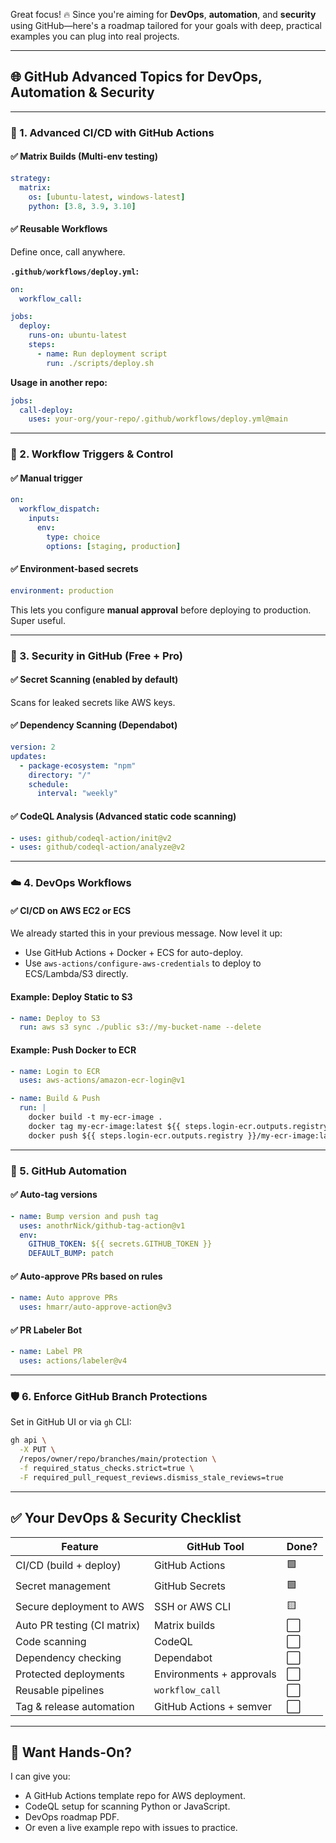 Great focus! 🔥 Since you're aiming for **DevOps**, **automation**, and **security** using GitHub—here's a roadmap tailored for your goals with deep, practical examples you can plug into real projects.

---

## 🌐 GitHub Advanced Topics for DevOps, Automation & Security

---

### 🚀 1. **Advanced CI/CD with GitHub Actions**
#### ✅ Matrix Builds (Multi-env testing)
```yaml
strategy:
  matrix:
    os: [ubuntu-latest, windows-latest]
    python: [3.8, 3.9, 3.10]
```

#### ✅ Reusable Workflows
Define once, call anywhere.

**`.github/workflows/deploy.yml`:**
```yaml
on:
  workflow_call:

jobs:
  deploy:
    runs-on: ubuntu-latest
    steps:
      - name: Run deployment script
        run: ./scripts/deploy.sh
```

**Usage in another repo:**
```yaml
jobs:
  call-deploy:
    uses: your-org/your-repo/.github/workflows/deploy.yml@main
```

---

### 🧠 2. **Workflow Triggers & Control**
#### ✅ Manual trigger
```yaml
on:
  workflow_dispatch:
    inputs:
      env:
        type: choice
        options: [staging, production]
```

#### ✅ Environment-based secrets
```yaml
environment: production
```
This lets you configure **manual approval** before deploying to production. Super useful.

---

### 🔐 3. **Security in GitHub (Free + Pro)**

#### ✅ Secret Scanning (enabled by default)
Scans for leaked secrets like AWS keys.

#### ✅ Dependency Scanning (Dependabot)
```yaml
version: 2
updates:
  - package-ecosystem: "npm"
    directory: "/"
    schedule:
      interval: "weekly"
```

#### ✅ CodeQL Analysis (Advanced static code scanning)
```yaml
- uses: github/codeql-action/init@v2
- uses: github/codeql-action/analyze@v2
```

---

### ☁️ 4. **DevOps Workflows**
#### ✅ CI/CD on AWS EC2 or ECS
We already started this in your previous message.
Now level it up:

- Use GitHub Actions + Docker + ECS for auto-deploy.
- Use `aws-actions/configure-aws-credentials` to deploy to ECS/Lambda/S3 directly.

#### Example: Deploy Static to S3
```yaml
- name: Deploy to S3
  run: aws s3 sync ./public s3://my-bucket-name --delete
```

#### Example: Push Docker to ECR
```yaml
- name: Login to ECR
  uses: aws-actions/amazon-ecr-login@v1

- name: Build & Push
  run: |
    docker build -t my-ecr-image .
    docker tag my-ecr-image:latest ${{ steps.login-ecr.outputs.registry }}/my-ecr-image:latest
    docker push ${{ steps.login-ecr.outputs.registry }}/my-ecr-image:latest
```

---

### 🤖 5. **GitHub Automation**
#### ✅ Auto-tag versions
```yaml
- name: Bump version and push tag
  uses: anothrNick/github-tag-action@v1
  env:
    GITHUB_TOKEN: ${{ secrets.GITHUB_TOKEN }}
    DEFAULT_BUMP: patch
```

#### ✅ Auto-approve PRs based on rules
```yaml
- name: Auto approve PRs
  uses: hmarr/auto-approve-action@v3
```

#### ✅ PR Labeler Bot
```yaml
- name: Label PR
  uses: actions/labeler@v4
```

---

### 🛡️ 6. **Enforce GitHub Branch Protections**
Set in GitHub UI or via `gh` CLI:
```bash
gh api \
  -X PUT \
  /repos/owner/repo/branches/main/protection \
  -f required_status_checks.strict=true \
  -F required_pull_request_reviews.dismiss_stale_reviews=true
```

---

## ✅ Your DevOps & Security Checklist

| Feature                         | GitHub Tool               | Done? |
|--------------------------------|----------------------------|-------|
| CI/CD (build + deploy)         | GitHub Actions             | 🟩    |
| Secret management              | GitHub Secrets             | 🟩    |
| Secure deployment to AWS       | SSH or AWS CLI             | 🟨    |
| Auto PR testing (CI matrix)    | Matrix builds              | ⬜    |
| Code scanning                  | CodeQL                     | ⬜    |
| Dependency checking            | Dependabot                 | ⬜    |
| Protected deployments          | Environments + approvals   | ⬜    |
| Reusable pipelines             | `workflow_call`            | ⬜    |
| Tag & release automation       | GitHub Actions + semver    | ⬜    |

---

## 📌 Want Hands-On?
I can give you:
- A GitHub Actions template repo for AWS deployment.
- CodeQL setup for scanning Python or JavaScript.
- DevOps roadmap PDF.
- Or even a live example repo with issues to practice.